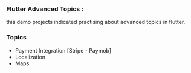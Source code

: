 ### Flutter Advanced Topics : 

this demo projects indicated practising about advanced topics in flutter.
### Topics
* Payment Integration [Stripe - Paymob]
* Localization
* Maps

